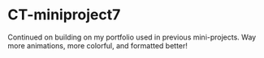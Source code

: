 # CT-miniproject7

Continued on building on my portfolio used in previous mini-projects. Way more animations, more colorful, and formatted better!
